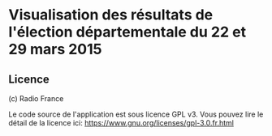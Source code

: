 # Visualisation des résultats de l'élection départementale du 22 et 29 mars 2015

## Licence

(c) Radio France

Le code source de l'application est sous licence GPL v3. Vous pouvez lire le détail de la licence ici: https://www.gnu.org/licenses/gpl-3.0.fr.html

